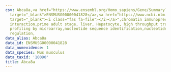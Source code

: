```yaml
---
csv: Abca8a,<a href="https://www.ensembl.org/Homo_sapiens/Gene/Summary?db=core;g=ENSMUSG00000041828"
  target="_blank">ENSMUSG00000041828</a>,<a href="https://www.ncbi.nlm.nih.gov/pubmed/23834426"
  target="_blank"><i class="fas fa-file"></i></a>",chromatin immunoprecipitation assay,direct
  interaction,prime adult stage, liver, Hepatocyte, high throughput transcription
  profiling by microarray,nucleotide sequence identification,nucleotide sequence identification,transcriptional
  regulation,
data_alias: Abca8a
data_id: ENSMUSG00000041828
data_numevidence: 1
data_species: Mus musculus
data_taxid: '10090'
title: Abca8a
---
```

